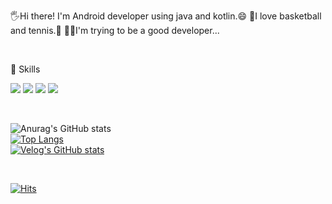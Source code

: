 🖐Hi there! I'm Android developer using java and kotlin.😄
🏀I love basketball and tennis.🎾
👨‍💻I'm trying to be a good developer...

<br/>

💪 Skills

<img src="https://img.shields.io/badge/Android-3DDC84?style=flat-square&logo=Android&logoColor=white"/> <img src="https://img.shields.io/badge/Kotlin-7F52FF?style=flat-square&logo=Kotlin&logoColor=FFFFFF"/> <img src="https://img.shields.io/badge/Git-F05032?style=flat-square&logo=Git&logoColor=FFFFFF"/> <img src="https://img.shields.io/badge/GitHub-181717?style=flat-square&logo=GitHub&logoColor=FFFFFF"/>

<br/>

![Anurag's GitHub stats](https://github-readme-stats.vercel.app/api?username=shjung53&show_icons=true&theme=dark)<br>
[![Top Langs](https://github-readme-stats.vercel.app/api/top-langs/?username=shjung53&layout=compact&theme=dark)](https://github.com/anuraghazra/github-readme-stats)<br>
[![Velog's GitHub stats](https://velog-readme-stats.vercel.app/api?name=shjung53)](https://velog.io/@iamkanguk)

<br/>
  
[![Hits](https://hits.seeyoufarm.com/api/count/incr/badge.svg?url=https%3A%2F%2Fgithub.com%2Fshjung53&count_bg=%2379C83D&title_bg=%23555555&icon=&icon_color=%23E7E7E7&title=hits&edge_flat=false)](https://hits.seeyoufarm.com)
